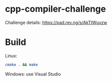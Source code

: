 # cpp-compiler-challenge
 
Challenge details: https://pad.rev.ng/s/AkTIWuyzw

# Build

Linux:

```bash
cmake . && make
```

Windows: use Visual Studio
